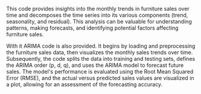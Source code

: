 This code provides insights into the monthly trends in furniture sales over time and decomposes the time series into its various components (trend, seasonality, and residual). This analysis can be valuable for understanding patterns, making forecasts, and identifying potential factors affecting furniture sales.

With it ARIMA code is also provided. It begins by loading and preprocessing the furniture sales data, then visualizes the monthly sales trends over time. Subsequently, the code splits the data into training and testing sets, defines the ARIMA order (p, d, q), and uses the ARIMA model to forecast future sales. The model's performance is evaluated using the Root Mean Squared Error (RMSE), and the actual versus predicted sales values are visualized in a plot, allowing for an assessment of the forecasting accuracy.

